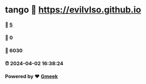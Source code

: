 # tango :link: https://evilvlso.github.io 
### :page_facing_up: [5](https://evilvlso.github.io/tag.html) 
### :speech_balloon: 0 
### :hibiscus: 6030 
### :alarm_clock: 2024-04-02 16:38:24 
### Powered by :heart: [Gmeek](https://github.com/Meekdai/Gmeek)
